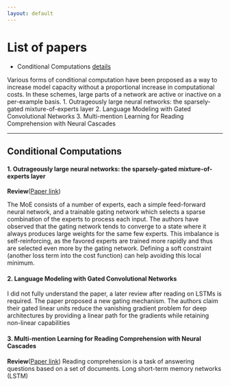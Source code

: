 ```yaml
---
layout: default
---
```


# [](#list) List of papers
  * Conditional Computations [details](#inference)

  Various forms of conditional computation have been proposed as a way to increase model capacity without a proportional increase in computational costs.
  In these schemes, large parts of a network are active or inactive on a per-example basis.
    1. Outrageously large neural networks:
the sparsely-gated mixture-of-experts layer
    2. Language Modeling with Gated Convolutional Networks
    3. Multi-mention Learning for Reading Comprehension with Neural Cascades
* * *

## <a id="train"></a> Conditional Computations
#### 1. Outrageously large neural networks: the sparsely-gated mixture-of-experts layer
**Review**([Paper link](http://jaewoong.org/pubs/fpga17-next-generation-dnns.pdf))

The MoE consists of a number of experts, each a simple feed-forward neural network, and a trainable gating network which selects a sparse combination of the experts to process each input.
The authors have observed that the gating network tends to converge to a state where it always produces large weights for the same few experts. This imbalance is self-reinforcing, as the favored experts are trained more rapidly and thus are selected even more by the gating network.
Defining a soft constraint (another loss term into the cost function) can help avoiding this local minimum.



#### 2. Language Modeling with Gated Convolutional Networks
 <!-- **Review**([Paper link]()) -->
 I did not fully understand the paper, a later review after reading on LSTMs is required.
 The paper proposed a new gating mechanism.
 The authors claim their gated linear units reduce the vanishing gradient problem for deep architectures by providing a linear path for the gradients while retaining non-linear capabilities

#### 3. Multi-mention Learning for Reading Comprehension with Neural Cascades
**Review**([Paper link](https://arxiv.org/abs/1711.00894))
Reading comprehension is a task of answering questions based on a set of
documents. Long short-term memory networks (LSTM) 
